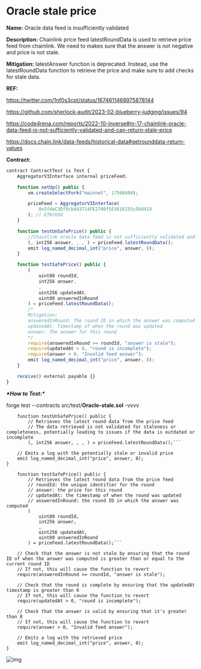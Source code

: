 # Oracle stale price

**Name:** Oracle data feed is insufficiently validated

**Description:** Chainlink price feed latestRoundData is used to retrieve price feed from chainlink. We need to makes sure that the answer is not negative and price is not stale.

**Mitigation:** latestAnswer function is deprecated. Instead, use the latestRoundData function to retrieve the price and make sure to add checks for stale data.

**REF:**

https://twitter.com/1nf0s3cpt/status/1674611468975878144

https://github.com/sherlock-audit/2023-02-blueberry-judging/issues/94

https://code4rena.com/reports/2022-10-inverse#m-17-chainlink-oracle-data-feed-is-not-sufficiently-validated-and-can-return-stale-price

https://docs.chain.link/data-feeds/historical-data#getrounddata-return-values

**Contract:**

```jsx
contract ContractTest is Test {
    AggregatorV3Interface internal priceFeed;

    function setUp() public {
        vm.createSelectFork("mainnet", 17568400);

        priceFeed = AggregatorV3Interface(
            0x5f4eC3Df9cbd43714FE2740f5E3616155c5b8419
        ); // ETH/USD
    }

    function testUnSafePrice() public {
        //Chainlink oracle data feed is not sufficiently validated and can return stale price.
        (, int256 answer, , , ) = priceFeed.latestRoundData();
        emit log_named_decimal_int("price", answer, 8);
    }

    function testSafePrice() public {
        (
            uint80 roundId,
            int256 answer,
            ,
            uint256 updatedAt,
            uint80 answeredInRound
        ) = priceFeed.latestRoundData();
        /*
        Mitigation:
        answeredInRound: The round ID in which the answer was computed
        updatedAt: Timestamp of when the round was updated
        answer: The answer for this round
        */
        require(answeredInRound >= roundId, "answer is stale");
        require(updatedAt > 0, "round is incomplete");
        require(answer > 0, "Invalid feed answer");
        emit log_named_decimal_int("price", answer, 8);
    }

    receive() external payable {}
}
```

***\*How to Test:\****

forge test --contracts src/test/**Oracle-stale.sol** -vvvv

```// Function to test the potentially unsafe retrieval of price data from a price feed
    function testUnSafePrice() public {
        // Retrieves the latest round data from the price feed
        // The data retrieved is not validated for staleness or completeness, potentially leading to issues if the data is outdated or incomplete
        (, int256 answer, , , ) = priceFeed.latestRoundData();```
```

        // Emits a log with the potentially stale or invalid price
        emit log_named_decimal_int("price", answer, 8);
    }

```// Function to test the safe retrieval of price data from a price feed
    function testSafePrice() public {
        // Retrieves the latest round data from the price feed
        // roundId: the unique identifier for the round
        // answer: the price for this round
        // updatedAt: the timestamp of when the round was updated
        // answeredInRound: the round ID in which the answer was computed
        (
            uint80 roundId,
            int256 answer,
            ,
            uint256 updatedAt,
            uint80 answeredInRound
        ) = priceFeed.latestRoundData();```
```

        // Check that the answer is not stale by ensuring that the round ID of when the answer was computed is greater than or equal to the current round ID
        // If not, this will cause the function to revert
        require(answeredInRound >= roundId, "answer is stale");
    
        // Check that the round is complete by ensuring that the updatedAt timestamp is greater than 0
        // If not, this will cause the function to revert
        require(updatedAt > 0, "round is incomplete");
    
        // Check that the answer is valid by ensuring that it's greater than 0
        // If not, this will cause the function to revert
        require(answer > 0, "Invalid feed answer");
    
        // Emits a log with the retrieved price
        emit log_named_decimal_int("price", answer, 8);
    }

![img](https://web3sec.notion.site/image/https%3A%2F%2Fs3-us-west-2.amazonaws.com%2Fsecure.notion-static.com%2Fdcfb1287-eaae-4cf7-933e-c9d58c9c2a4a%2FUntitled.png?table=block&id=98b2dd62-064e-4594-ac18-d4b0b5c09c51&spaceId=369b5001-5511-4fe6-a099-48af1d841f20&width=2000&userId=&cache=v2)